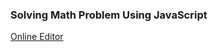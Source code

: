### Solving Math Problem Using JavaScript
[Online Editor](https://plnkr.co/edit/?open=lib%2Fscript.js)
